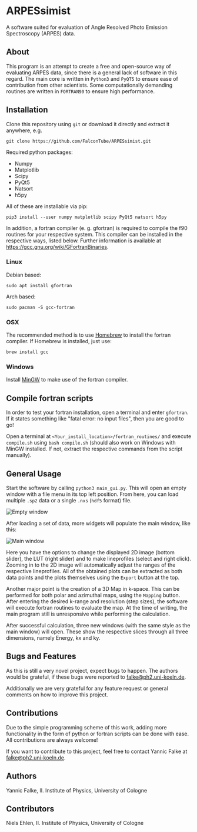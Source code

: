 # ARPESsimist

A software suited for evaluation of Angle Resolved Photo Emission Spectroscopy (ARPES) data.

## About

This program is an attempt to create a free and open-source way of evaluating ARPES data, since there is a general lack of software in this regard. The main core is written in `Python3` and `PyQT5` to ensure ease of contribution from other scientists. Some computationally demanding routines are written in `FORTRAN90` to ensure high performance.

## Installation

Clone this repository using `git` or download it directly and extract it anywhere, e.g.

```git clone https://github.com/FalconTube/ARPESsimist.git```

Required python packages:
- Numpy
- Matplotlib
- Scipy
- PyQt5
- Natsort
- h5py
  
All of these are installable via pip:

```pip3 install --user numpy matplotlib scipy PyQt5 natsort h5py```

In addition, a fortran compiler (e. g. gfortran) is required to compile the
f90 routines for your respective system. This compiler can be installed in the
respective ways, listed below. Further information is available at https://gcc.gnu.org/wiki/GFortranBinaries. 

### Linux

Debian based:

```sudo apt install gfortran```

Arch based:

```sudo pacman -S gcc-fortran```

### OSX

The recommended method is to use [Homebrew](https://brew.sh/) to install the fortran compiler. If Homebrew is installed, just use:

```brew install gcc```

### Windows

Install [MinGW](http://mingw-w64.org/doku.php) to make use of the fortran compiler.

## Compile fortran scripts

In order to test your fortran installation, open a terminal and enter `gfortran`. If it states something like "fatal error: no input files", then you are good to go!

Open a terminal at `<Your_install_location>/fortran_routines/` and execute `compile.sh` using `bash compile.sh` (should also work on Windows with MinGW installed. If not, extract the respective commands from the script manually).

## General Usage

Start the software by calling `python3 main_gui.py`. This will open an empty window with a file menu in its top left position. From here, you can load multiple `.sp2` data or a single `.nxs` (`hdf5` format) file.

![Empty window](https://github.com/FalconTube/ARPESsimist/blob/master/images/empty_win.png)

After loading a set of data, more widgets will populate the main window, like this:

![Main window](https://github.com/FalconTube/ARPESsimist/blob/master/images/main_win.png)

Here you have the options to change the displayed 2D image (bottom slider), the LUT (right slider) and to make lineprofiles (select and right click). Zooming in to the 2D image will automatically adjust the ranges of the respective lineprofiles. All of the obtained plots can be extracted as both data points and the plots themselves using the `Export` button at the top.

Another major point is the creation of a 3D Map in k-space. This can be performed for both polar and azimuthal maps, using the `Mapping` button. After entering the desired k-range and resolution (step sizes), the software will execute fortran routines to evaluate the map. At the time of writing, the main program still is unresponsive while performing the calculation.

After successful calculation, three new windows (with the same style as the main window) will open. These show the respective slices through all three dimensions, namely Energy, kx and ky.

## Bugs and Features

As this is still a very novel project, expect bugs to happen. The authors would be grateful, if these bugs were reported to <falke@ph2.uni-koeln.de>.

Additionally we are very grateful for any feature request or general comments on how to improve this project.

## Contributions

Due to the simple programming scheme of this work, adding more functionality in the form of python or fortran scripts can be done with ease. All contributions are always welcome! 

If you want to contribute to this project, feel free to contact Yannic Falke at <falke@ph2.uni-koeln.de>. 

## Authors

Yannic Falke, II. Institute of Physics, University of Cologne

## Contributors

Niels Ehlen, II. Institute of Physics, University of Cologne